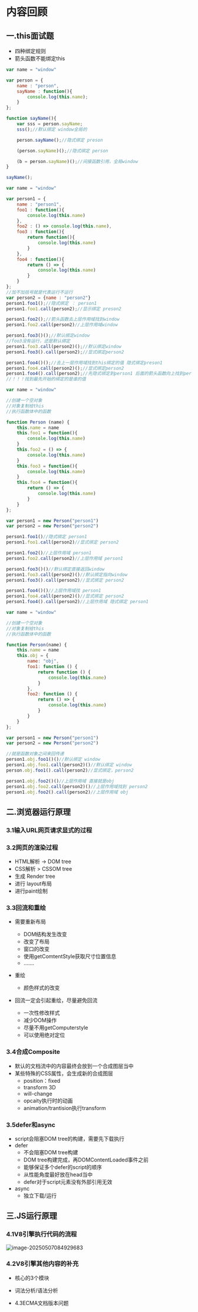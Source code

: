 # **内容回顾**

## 一.this面试题

- 四种绑定规则
- 箭头函数不能绑定this

```js
var name = "window"

var person = {
    name : "person",
    sayName : function(){
        console.log(this.name);
    }
};

function sayName(){
    var sss = person.sayName;
    sss();//默认绑定 window全局的

    person.sayName();//隐式绑定 preson

    (person.sayName)();//隐式绑定 person

    (b = person.sayName)();//间接函数引用，全局window
}

sayName();
```

```js
var name = "window"

var person1 = {
    name : "person1",
    foo1 : function(){
        console.log(this.name)
    },
    foo2 : () => console.log(this.name),
    foo3 : function(){
        return function(){
            console.log(this.name)
        }
    },
    foo4 : function(){
        return () => {
            console.log(this.name)
        }
    }
};
//加不加括号就是代表运行不运行
var person2 = {name : "person2"}
person1.foo1();//隐式绑定 ： person1
person1.foo1.call(person2);//显示绑定 preson2

person1.foo2();//箭头函数去上层作用域找到window
person1.foo2.call(person2)//上层作用域window

person1.foo3()();//默认绑定window
//foo3没有运行，还是默认绑定
person1.foo3.call(person2)();//默认绑定window
person1.foo3().call(person2);//显式绑定person2

person1.foo4()();//去上一层作用域找到this绑定的值 隐式绑定preson1
person1.foo4.call(person2)();//显式绑定person2
person1.foo4().call(person2);//先隐式绑定到person1 后面的箭头函数向上找到person1 返回person1
//！！！找到最先开始的绑定的是谁的值

```

```js
var name = "window"

//创建一个空对象
//对象复制给this
//执行函数体中的函数

function Person (name) {
    this.name = name
    this.foo1 = function(){
        console.log(this.name)
    }
    this.foo2 = () => {
        console.log(this.name)
    }
    this.foo3 = function(){
        console.log(this.name)
    }
    this.foo4 = function(){
        return () => {
            console.log(this.name)
        }
    }
};

var person1 = new Person("person1")
var person2 = new Person("person2")

person1.foo1()//隐式绑定 person1
person1.foo1.call(person2)//显式绑定 person2

person1.foo2()//上层作用域 person1
person1.foo2.call(person2)//上层作用域 person1

person1.foo3()()//默认绑定直接返回window
person1.foo3.call(person2)()//默认绑定指向window
person1.foo3().call(person2)//显式绑定 person2

person1.foo4()()//上层作用域找 person1
person1.foo4.call(person2)()//显式绑定 person2
person1.foo4().call(person2)//上层作用域 隐式绑定 person1

```

```js
var name = "window"

//创建一个空对象
//对象复制给this
//执行函数体中的函数

function Person(name) {
    this.name = name
    this.obj = {
        name: "obj",
        foo1: function () {
            return function () {
                console.log(this.name)
            }
        },
        foo2: function () {
            return () => {
                console.log(this.name)
            }
        }
    }
};

var person1 = new Person("person1")
var person2 = new Person("person2")

//就是函数对象之间来回传递
person1.obj.foo1()()//默认绑定 window
person1.obj.foo1.call(person2)()//默认绑定 window
person.obj.foo1().call(person2)//显式绑定，person2

person1.obj.foo2()()//上层作用域 直接就是obj
person1.obj.foo2.call(person2)()//上层作用域找到 person2
person1.obj.foo2().call(person2)//上层作用域 obj

```

## 二.浏览器运行原理

### **3.1输入URL网页请求显式的过程**



### **3.2网页的渲染过程**

- HTML解析 -> DOM tree
- CSS解析 > CSSOM tree
- 生成 Render tree
- 进行 layout布局
- 进行paint绘制

### **3.3回流和重绘**	

- 需要重新布局
  - DOM结构发生改变
  - 改变了布局
  - 窗口的改变
  - 使用getComtentStyle获取尺寸位置信息
  - .......

- 重绘
  - 颜色样式的改变

- 回流一定会引起重绘，尽量避免回流
  - 一次性修改样式
  - 减少DOM操作
  - 尽量不用getComputerstyle
  - 可以使用绝对定位

### **3.4合成Composite**

- 默认的文档流中的内容最终会放到一个合成图层当中
- 某些特殊的CSS属性，会生成新的合成图层
  - position：fixed
  - transform 3D
  - will-change
  - opcaity执行时的动画
  - animation/trantision执行transform

### **3.5defer和async**

- script会阻塞DOM tree的构建，需要先下载执行
- defer
  - 不会阻塞DOM tree构建
  - DOM tree构建完成，再DOMContentLoaded事件之前
  - 能够保证多个defer的script的顺序
  - 从性能角度最好放在head当中
  - defer对于script元素没有外部引用无效
- async
  - 独立下载/运行

## 三.JS运行原理

   

### 4.1V8引擎执行代码的流程

![image-20250507084929683](C:\Users\Lenovo\AppData\Roaming\Typora\typora-user-images\image-20250507084929683.png)



### 4.2V8引擎其他内容的补充

- 核心的3个模块
- 词法分析/语法分析

- 4.3ECMA文档版本问题

